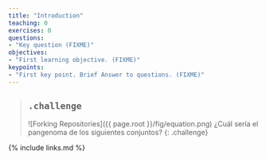```yaml
---
title: "Introduction"
teaching: 0
exercises: 0
questions:
- "Key question (FIXME)"
objectives:
- "First learning objective. (FIXME)"
keypoints:
- "First key point. Brief Answer to questions. (FIXME)"
---
```

> ## `.challenge`
>![Forking Repositories]({{ page.root }}/fig/equation.png)
> ¿Cuál sería el pangenoma de los siguientes conjuntos?
{: .challenge}

{% include links.md %}

